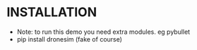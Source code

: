 # INSTALLATION
- Note: to run this demo you need extra modules. eg pybullet 
- pip install dronesim (fake of course)
